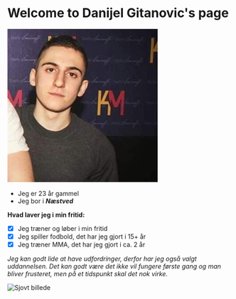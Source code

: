 # Welcome to Danijel Gitanovic's page

![Billede af mig](https://github.com/Dani025a/dani025a.github.io/blob/master/119059298_338142757236150_3244669145506153466_n.jpg?raw=true)

-  Jeg er 23 år gammel
-  Jeg bor i **_Næstved_**


**Hvad laver jeg i min fritid:**
- [x]  Jeg træner og løber i min fritid
- [x]  Jeg spiller fodbold, det har jeg gjort i 15+ år
- [x]  Jeg træner MMA, det har jeg gjort i ca. 2 år

*Jeg kan godt lide at have udfordringer, derfor har jeg også valgt uddannelsen. Det kan godt være det ikke vil fungere første gang og man bliver frusteret, men på et tidspunkt skal det nok virke.*

![Sjovt billede](https://ctl.s6img.com/society6/img/Np5CEAaNPCxCKuJvvKAgCox6-vU/w_700/prints/~artwork/s6-original-art-uploads/society6/uploads/misc/9c0e1b6a9aae436db412db1ea84f1e00/~~/i-love-programming-funny-programmer-edition-prints.jpg)
